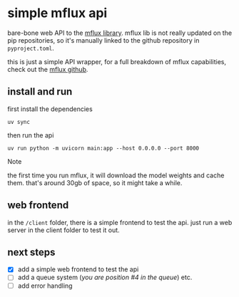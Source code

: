 # simple mflux api

bare-bone web API to the [mflux library](https://github.com/filipstrand/mflux). mflux lib is not really updated on the pip repositories, so it's manually linked to the github repository in `pyproject.toml`.

this is just a simple API wrapper, for a full breakdown of mflux capabilities, check out the [mflux github](https://github.com/filipstrand/mflux).

## install and run

first install the dependencies

```
uv sync
```

then run the api

```
uv run python -m uvicorn main:app --host 0.0.0.0 --port 8000
```

> [!NOTE]  
> the first time you run mflux, it will download the model weights and cache them. that's around 30gb of space, so it might take a while.

## web frontend

in the `/client` folder, there is a simple frontend to test the api.
just run a web server in the client folder to test it out.

## next steps

- [x] add a simple web frontend to test the api
- [ ] add a queue system (_you are position #4 in the queue_) etc.
- [ ] add error handling
